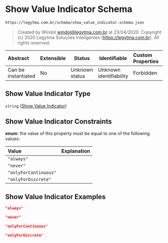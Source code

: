 # Show Value Indicator Schema

```txt
https://legytma.com.br/schema/show_value_indicator.schema.json
```




> Created by Windol [windol@legytma.com.br](mailto:windol@legytma.com.br) at 23/04/2020.
> Copyright (c) 2020 Legytma Soluções Inteligentes (<https://legytma.com.br>). All rights reserved.
>

| Abstract            | Extensible | Status         | Identifiable            | Custom Properties | Additional Properties | Access Restrictions | Defined In                                                                                            |
| :------------------ | ---------- | -------------- | ----------------------- | :---------------- | --------------------- | ------------------- | ----------------------------------------------------------------------------------------------------- |
| Can be instantiated | No         | Unknown status | Unknown identifiability | Forbidden         | Allowed               | none                | [show_value_indicator.schema.json](../schema/show_value_indicator.schema.json "open original schema") |

## Show Value Indicator Type

`string` ([Show Value Indicator](show_value_indicator.md))

## Show Value Indicator Constraints

**enum**: the value of this property must be equal to one of the following values:

| Value                 | Explanation |
| :-------------------- | ----------- |
| `"always"`            |             |
| `"never"`             |             |
| `"onlyForContinuous"` |             |
| `"onlyForDiscrete"`   |             |

## Show Value Indicator Examples

```json
"always"
```

```json
"never"
```

```json
"onlyForContinuous"
```

```json
"onlyForDiscrete"
```
